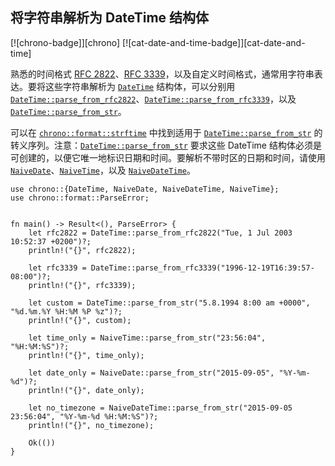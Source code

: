 ## 将字符串解析为 DateTime 结构体

<!--
> [datetime/parse/string.md](https://github.com/rust-lang-nursery/rust-cookbook/blob/master/src/datetime/parse/string.md)
> <br />
> commit b61c8e588ad8445de36cd5f28e99232b5f858a41 - 2020.06.01
-->

[![chrono-badge]][chrono] [![cat-date-and-time-badge]][cat-date-and-time]

熟悉的时间格式 [RFC 2822]、[RFC 3339]，以及自定义时间格式，通常用字符串表达。要将这些字符串解析为 [`DateTime`] 结构体，可以分别用 [`DateTime::parse_from_rfc2822`]、[`DateTime::parse_from_rfc3339`]，以及 [`DateTime::parse_from_str`]。

可以在 [`chrono::format::strftime`] 中找到适用于 [`DateTime::parse_from_str`] 的转义序列。注意：[`DateTime::parse_from_str`] 要求这些 DateTime 结构体必须是可创建的，以便它唯一地标识日期和时间。要解析不带时区的日期和时间，请使用 [`NaiveDate`]、[`NaiveTime`]，以及 [`NaiveDateTime`]。

```rust,edition2018
use chrono::{DateTime, NaiveDate, NaiveDateTime, NaiveTime};
use chrono::format::ParseError;


fn main() -> Result<(), ParseError> {
    let rfc2822 = DateTime::parse_from_rfc2822("Tue, 1 Jul 2003 10:52:37 +0200")?;
    println!("{}", rfc2822);

    let rfc3339 = DateTime::parse_from_rfc3339("1996-12-19T16:39:57-08:00")?;
    println!("{}", rfc3339);

    let custom = DateTime::parse_from_str("5.8.1994 8:00 am +0000", "%d.%m.%Y %H:%M %P %z")?;
    println!("{}", custom);

    let time_only = NaiveTime::parse_from_str("23:56:04", "%H:%M:%S")?;
    println!("{}", time_only);

    let date_only = NaiveDate::parse_from_str("2015-09-05", "%Y-%m-%d")?;
    println!("{}", date_only);

    let no_timezone = NaiveDateTime::parse_from_str("2015-09-05 23:56:04", "%Y-%m-%d %H:%M:%S")?;
    println!("{}", no_timezone);

    Ok(())
}
```

[`chrono::format::strftime`]: https://docs.rs/chrono/*/chrono/format/strftime/index.html
[`DateTime::format`]: https://docs.rs/chrono/*/chrono/struct.DateTime.html#method.format
[`DateTime::parse_from_rfc2822`]: https://docs.rs/chrono/*/chrono/struct.DateTime.html#method.parse_from_rfc2822
[`DateTime::parse_from_rfc3339`]: https://docs.rs/chrono/*/chrono/struct.DateTime.html#method.parse_from_rfc3339
[`DateTime::parse_from_str`]: https://docs.rs/chrono/*/chrono/struct.DateTime.html#method.parse_from_str
[`DateTime::to_rfc2822`]: https://docs.rs/chrono/*/chrono/struct.DateTime.html#method.to_rfc2822
[`DateTime::to_rfc3339`]: https://docs.rs/chrono/*/chrono/struct.DateTime.html#method.to_rfc3339
[`DateTime`]: https://docs.rs/chrono/*/chrono/struct.DateTime.html
[`NaiveDate`]: https://docs.rs/chrono/*/chrono/naive/struct.NaiveDate.html
[`NaiveDateTime`]: https://docs.rs/chrono/*/chrono/naive/struct.NaiveDateTime.html
[`NaiveTime`]: https://docs.rs/chrono/*/chrono/naive/struct.NaiveTime.html

[RFC 2822]: https://www.ietf.org/rfc/rfc2822.txt
[RFC 3339]: https://www.ietf.org/rfc/rfc3339.txt
